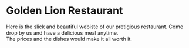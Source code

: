 
# Golden Lion Restaurant

Here is the slick and beautiful webiste of our pretigious restaurant. Come drop by us and have a delicious meal anytime.<br>
The prices and the dishes would make it all worth it.<br>